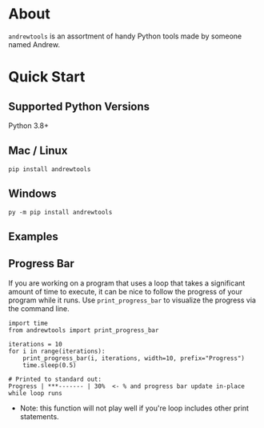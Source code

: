 # About

`andrewtools` is an assortment of handy Python tools made by someone named Andrew.

# Quick Start

## Supported Python Versions

Python 3.8+

## Mac / Linux
```
pip install andrewtools
```

## Windows
```
py -m pip install andrewtools
```

## Examples

## Progress Bar

If you are working on a program that uses a loop that takes a significant amount of time to execute, it can be nice to follow the progress of your program while it runs. Use `print_progress_bar` to visualize the progress via the command line.

```
import time
from andrewtools import print_progress_bar

iterations = 10
for i in range(iterations):
    print_progress_bar(i, iterations, width=10, prefix="Progress")
    time.sleep(0.5)

# Printed to standard out:
Progress | ***------- | 30%  <- % and progress bar update in-place while loop runs
```

- Note: this function will not play well if you're loop includes other print statements.